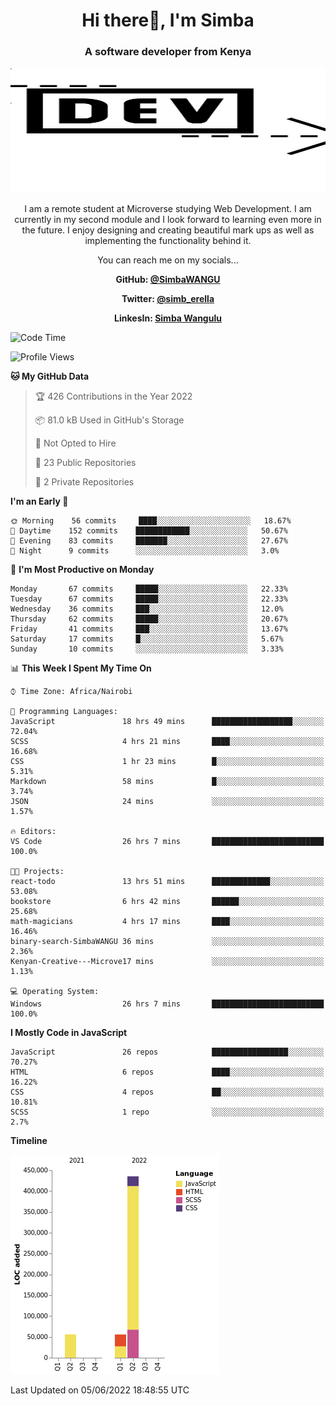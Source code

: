 
<h1 align="center"> Hi there👋, I'm Simba</h1>
<h3 align="center">A software developer from Kenya</h3>

<img src="/arrow-svgrepo-com.svg" margin="auto" width="100%" height="200px">


<p align="center">I am a remote student at Microverse studying Web Development. I am currently in my second module and I look forward to learning even more in the future. I enjoy designing and creating beautiful mark ups as well as implementing the functionality behind it.</p>

<p align="center">You can reach me on my socials... </p>

<div align="center">

__<p>  GitHub: [@SimbaWANGU](https://github.com/SimbaWANGU)__  </p>
__<p> Twitter: [@simb_erella](https://twitter.com/simb_erella)__ </p>
__<p> LinkesIn: [Simba Wangulu](https://www.linkedin.com/in/simba-wangulu/)__ </p>

</div>

<!--START_SECTION:waka-->
![Code Time](http://img.shields.io/badge/Code%20Time-67%20hrs%204%20mins-blue)

![Profile Views](http://img.shields.io/badge/Profile%20Views-0-blue)

**🐱 My GitHub Data** 

> 🏆 426 Contributions in the Year 2022
 > 
> 📦 81.0 kB Used in GitHub's Storage 
 > 
> 🚫 Not Opted to Hire
 > 
> 📜 23 Public Repositories 
 > 
> 🔑 2 Private Repositories  
 > 
**I'm an Early 🐤** 

```text
🌞 Morning    56 commits     ████░░░░░░░░░░░░░░░░░░░░░   18.67% 
🌆 Daytime    152 commits    ████████████░░░░░░░░░░░░░   50.67% 
🌃 Evening    83 commits     ███████░░░░░░░░░░░░░░░░░░   27.67% 
🌙 Night      9 commits      ░░░░░░░░░░░░░░░░░░░░░░░░░   3.0%

```
📅 **I'm Most Productive on Monday** 

```text
Monday       67 commits     █████░░░░░░░░░░░░░░░░░░░░   22.33% 
Tuesday      67 commits     █████░░░░░░░░░░░░░░░░░░░░   22.33% 
Wednesday    36 commits     ███░░░░░░░░░░░░░░░░░░░░░░   12.0% 
Thursday     62 commits     █████░░░░░░░░░░░░░░░░░░░░   20.67% 
Friday       41 commits     ███░░░░░░░░░░░░░░░░░░░░░░   13.67% 
Saturday     17 commits     █░░░░░░░░░░░░░░░░░░░░░░░░   5.67% 
Sunday       10 commits     ░░░░░░░░░░░░░░░░░░░░░░░░░   3.33%

```


📊 **This Week I Spent My Time On** 

```text
⌚︎ Time Zone: Africa/Nairobi

💬 Programming Languages: 
JavaScript               18 hrs 49 mins      ██████████████████░░░░░░░   72.04% 
SCSS                     4 hrs 21 mins       ████░░░░░░░░░░░░░░░░░░░░░   16.68% 
CSS                      1 hr 23 mins        █░░░░░░░░░░░░░░░░░░░░░░░░   5.31% 
Markdown                 58 mins             █░░░░░░░░░░░░░░░░░░░░░░░░   3.74% 
JSON                     24 mins             ░░░░░░░░░░░░░░░░░░░░░░░░░   1.57%

🔥 Editors: 
VS Code                  26 hrs 7 mins       █████████████████████████   100.0%

🐱‍💻 Projects: 
react-todo               13 hrs 51 mins      █████████████░░░░░░░░░░░░   53.08% 
bookstore                6 hrs 42 mins       ██████░░░░░░░░░░░░░░░░░░░   25.68% 
math-magicians           4 hrs 17 mins       ████░░░░░░░░░░░░░░░░░░░░░   16.46% 
binary-search-SimbaWANGU 36 mins             ░░░░░░░░░░░░░░░░░░░░░░░░░   2.36% 
Kenyan-Creative---Microve17 mins             ░░░░░░░░░░░░░░░░░░░░░░░░░   1.13%

💻 Operating System: 
Windows                  26 hrs 7 mins       █████████████████████████   100.0%

```

**I Mostly Code in JavaScript** 

```text
JavaScript               26 repos            █████████████████░░░░░░░░   70.27% 
HTML                     6 repos             ████░░░░░░░░░░░░░░░░░░░░░   16.22% 
CSS                      4 repos             ██░░░░░░░░░░░░░░░░░░░░░░░   10.81% 
SCSS                     1 repo              ░░░░░░░░░░░░░░░░░░░░░░░░░   2.7%

```


**Timeline**

![Chart not found](https://raw.githubusercontent.com/SimbaWANGU/SimbaWANGU/main/charts/bar_graph.png) 


 Last Updated on 05/06/2022 18:48:55 UTC
<!--END_SECTION:waka-->

<!--
**SimbaWANGU/SimbaWANGU** is a ✨ _special_ ✨ repository because its `README.md` (this file) appears on your GitHub profile.

Here are some ideas to get you started:

- 🔭 I’m currently working on ...
- 🌱 I’m currently learning ...
- 👯 I’m looking to collaborate on ...
- 🤔 I’m looking for help with ...
- 💬 Ask me about ...
- 📫 How to reach me: ...
- 😄 Pronouns: ...
- ⚡ Fun fact: ...
-->
